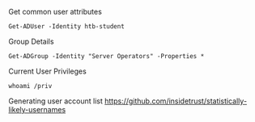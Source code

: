 
Get common user attributes
```powershell-session
Get-ADUser -Identity htb-student
```

Group Details
```powershell-session
Get-ADGroup -Identity "Server Operators" -Properties *
```

Current User Privileges
```powershell-session
whoami /priv
```


Generating user account list
https://github.com/insidetrust/statistically-likely-usernames